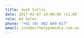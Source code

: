 ```yaml
---
title: Josh Collis
date: 2017-02-07 19:00:00 +11:00
role: Ad Sales
phone: "+61 (0) 402 844 617"
email: josh@archetypemedia.com.au
---
```



